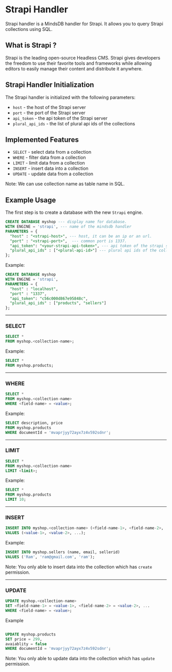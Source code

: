 # Strapi Handler

Strapi handler is a MindsDB handler for Strapi. It allows you to query Strapi collections using SQL.

## What is Strapi ?

Strapi is the leading open-source Headless CMS. Strapi gives developers the freedom to use their favorite tools and frameworks while allowing editors to easily manage their content and distribute it anywhere.

## Strapi Handler Initialization

The Strapi handler is initialized with the following parameters:

- `host` - the host of the Strapi server
- `port` - the port of the Strapi server
- `api_token` - the api token of the Strapi server
- `plural_api_ids` - the list of plural api ids of the collections

## Implemented Features

- `SELECT` - select data from a collection
- `WHERE` - filter data from a collection
- `LIMIT` - limit data from a collection
- `INSERT` - insert data into a collection
- `UPDATE` - update data from a collection

Note: We can use collection name as table name in SQL.

## Example Usage

The first step is to create a database with the new `Strapi` engine.

```sql
CREATE DATABASE myshop --- display name for database.
WITH ENGINE = 'strapi', --- name of the mindsdb handler
PARAMETERS = {
  "host" : "<strapi-host>", --- host, it can be an ip or an url.
  "port" : "<strapi-port>",  --- common port is 1337.
  "api_token": "<your-strapi-api-token>", --- api token of the strapi server.
  "plural_api_ids" : ["<plural-api-id>"] --- plural api ids of the collections.
};
```

Example:

```sql
CREATE DATABASE myshop
WITH ENGINE = 'strapi',
PARAMETERS = {
  "host" : "localhost",
  "port" : "1337",
  "api_token": "c56c000d867e95848c",
  "plural_api_ids" : ["products", "sellers"]
};
```

---

### SELECT

```sql
SELECT *
FROM myshop.<collection-name>;
```

Example:

```sql
SELECT *
FROM myshop.products;
```

---

### WHERE

```sql
SELECT *
FROM myshop.<collection-name>
WHERE <field-name> = <value>;
```

Example:

```sql
SELECT description, price
FROM myshop.products
WHERE documentId = 'mvaprjyy72ayx7z4v592sdnr';
```

---

### LIMIT

```sql
SELECT *
FROM myshop.<collection-name>
LIMIT <limit>;
```

Example:

```sql
SELECT *
FROM myshop.products
LIMIT 10;
```

---

### INSERT

```sql
INSERT INTO myshop.<collection-name> (<field-name-1>, <field-name-2>, ...)
VALUES (<value-1>, <value-2>, ...);
```

Example:

```sql
INSERT INTO myshop.sellers (name, email, sellerid)
VALUES ('Ram', 'ram@gmail.com', 'ram');
```

Note: You only able to insert data into the collection which has `create` permission.

---

### UPDATE

```sql
UPDATE myshop.<collection-name>
SET <field-name-1> = <value-1>, <field-name-2> = <value-2>, ...
WHERE <field-name> = <value>;
```

Example

```sql

UPDATE myshop.products
SET price = 299,
avaiablity = false
WHERE documentId = 'mvaprjyy72ayx7z4v592sdnr';
```

Note: You only able to update data into the collection which has `update` permission.
